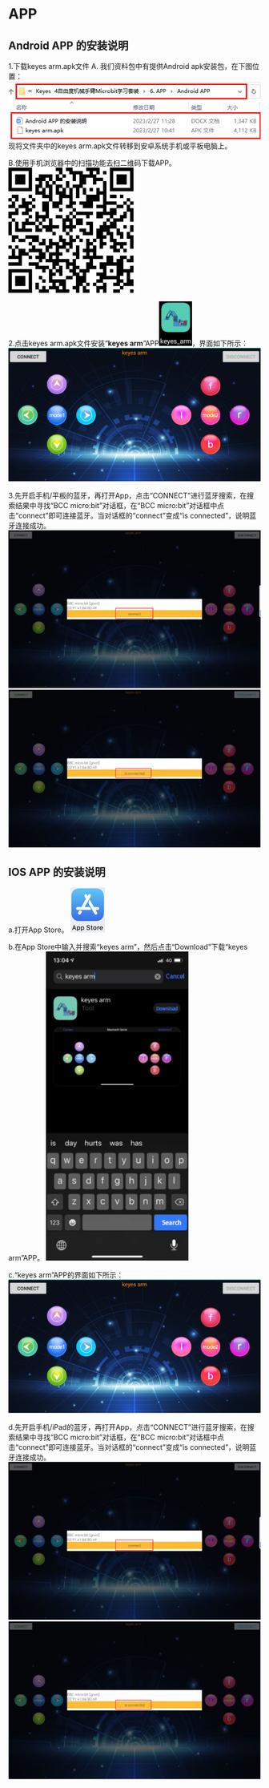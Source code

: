# APP

## Android APP 的安装说明

1.下载keyes arm.apk文件
A. 我们资料包中有提供Android apk安装包，在下图位置：
![Img](../media/img-20230327112253.png)
现将文件夹中的keyes arm.apk文件转移到安卓系统手机或平板电脑上。

B.使用手机浏览器中的扫描功能去扫二维码下载APP。
![Img](../media/img-20230327112419.png)

2.点击keyes arm.apk文件安装“**keyes arm**”APP![Img](../media/img-20230327112829.png)，界面如下所示：
![Img](../media/img-20230327112841.png)

3.先开启手机/平板的蓝牙，再打开App，点击“CONNECT”进行蓝牙搜索，在搜索结果中寻找“BCC micro:bit”对话框，在“BCC micro:bit”对话框中点击“connect”即可连接蓝牙。当对话框的“connect”变成“is connected”，说明蓝牙连接成功。
![Img](../media/img-20230327112900.png)
![Img](../media/img-20230327112904.png)

## IOS APP 的安装说明

a.打开App Store。
![Img](../media/img-20230327112927.png)

b.在App Store中输入并搜索“keyes arm”，然后点击“Download”下载“keyes arm”APP。
![Img](../media/img-20230327112938.png)

c.“keyes arm”APP的界面如下所示：
![Img](../media/img-20230328120957.png)

d.先开启手机/iPad的蓝牙，再打开App，点击“CONNECT”进行蓝牙搜索，在搜索结果中寻找“BCC micro:bit”对话框，在“BCC micro:bit”对话框中点击“connect”即可连接蓝牙。当对话框的“connect”变成“is connected”，说明蓝牙连接成功。
![Img](../media/img-20230328121009.png)
![Img](../media/img-20230328121015.png)



